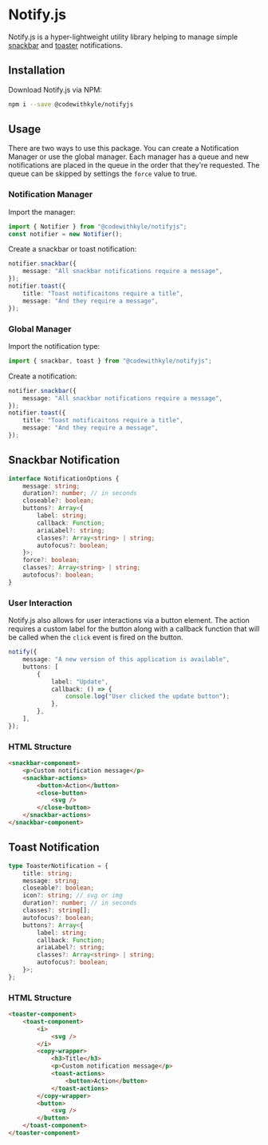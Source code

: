 # Notify.js

Notify.js is a hyper-lightweight utility library helping to manage simple [snackbar](https://material.io/develop/web/components/snackbars/) and [toaster](https://www.carbondesignsystem.com/components/notification/code/) notifications.

## Installation

Download Notify.js via NPM:

```sh
npm i --save @codewithkyle/notifyjs
```

## Usage

There are two ways to use this package. You can create a Notification Manager or use the global manager. Each manager has a queue and new notifications are placed in the queue in the order that they're requested. The queue can be skipped by settings the `force` value to true.

### Notification Manager

Import the manager:

```typescript
import { Notifier } from "@codewithkyle/notifyjs";
const notifier = new Notifier();
```

Create a snackbar or toast notification:

```typescript
notifier.snackbar({
    message: "All snackbar notifications require a message",
});
notifier.toast({
    title: "Toast notificaitons require a title",
    message: "And they require a message",
});
```

### Global Manager

Import the notification type:

```typescript
import { snackbar, toast } from "@codewithkyle/notifyjs";
```

Create a notification:

```typescript
notifier.snackbar({
    message: "All snackbar notifications require a message",
});
notifier.toast({
    title: "Toast notificaitons require a title",
    message: "And they require a message",
});
```

## Snackbar Notification

```typescript
interface NotificationOptions {
    message: string;
    duration?: number; // in seconds
    closeable?: boolean;
    buttons?: Array<{
        label: string;
        callback: Function;
        ariaLabel?: string;
        classes?: Array<string> | string;
        autofocus?: boolean;
    }>;
    force?: boolean;
    classes?: Array<string> | string;
    autofocus?: boolean;
}
```

### User Interaction

Notify.js also allows for user interactions via a button element. The action requires a custom label for the button along with a callback function that will be called when the `click` event is fired on the button.

```typescript
notify({
    message: "A new version of this application is available",
    buttons: [
        {
            label: "Update",
            callback: () => {
                console.log("User clicked the update button");
            },
        },
    ],
});
```

### HTML Structure

```html
<snackbar-component>
    <p>Custom notification message</p>
    <snackbar-actions>
        <button>Action</button>
        <close-button>
            <svg />
        </close-button>
    </snackbar-actions>
</snackbar-component>
```

## Toast Notification

```typescript
type ToasterNotification = {
    title: string;
    message: string;
    closeable?: boolean;
    icon?: string; // svg or img
    duration?: number; // in seconds
    classes?: string[];
    autofocus?: boolean;
    buttons?: Array<{
        label: string;
        callback: Function;
        ariaLabel?: string;
        classes?: Array<string> | string;
        autofocus?: boolean;
    }>;
};
```

### HTML Structure

```html
<toaster-component>
    <toast-component>
        <i>
            <svg />
        </i>
        <copy-wrapper>
            <h3>Title</h3>
            <p>Custom notification message</p>
            <toast-actions>
                <button>Action</button>
            </toast-actions>
        </copy-wrapper>
        <button>
            <svg />
        </button>
    </toast-component>
</toaster-component>
```
